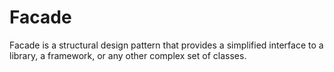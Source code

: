 # Facade

Facade is a structural design pattern that provides a simplified interface to a
library, a framework, or any other complex set of classes.
